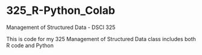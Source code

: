 # 325_R-Python_Colab


Management of Structured Data - DSCI 325

This is code for my 325 Management of Structured Data class
includes both R code and Python 
